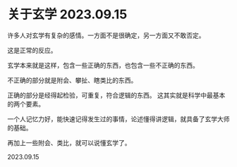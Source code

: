# 关于玄学 2023.09.15
许多人对玄学有复杂的感情。一方面不是很确定，另一方面又不敢否定。

这是正常的反应。

玄学本来就是这样，包含一些正确的东西，也包含一些不正确的东西。

不正确的部分就是附会、攀扯、瞎类比的东西。

正确的部分是经得起检验，可重复，符合逻辑的东西。
这其实就是科学中最基本的两个要素。

一个人记忆力好，能快速记得发生过的事情，论述懂得讲逻辑，就具备了玄学大师的基础。

再加上一些附会、类比，就可以说懂玄学了。

2023.09.15
